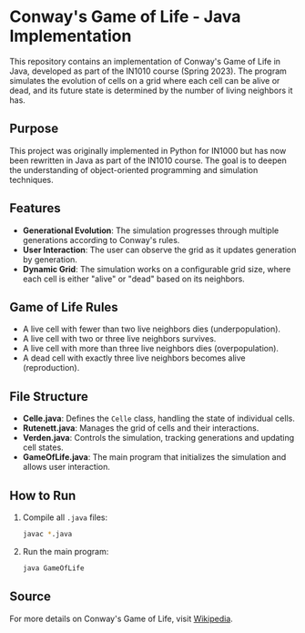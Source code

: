 # Conway's Game of Life - Java Implementation

This repository contains an implementation of Conway's Game of Life in Java, developed as part of the IN1010 course (Spring 2023). The program simulates the evolution of cells on a grid where each cell can be alive or dead, and its future state is determined by the number of living neighbors it has.

## Purpose
This project was originally implemented in Python for IN1000 but has now been rewritten in Java as part of the IN1010 course. The goal is to deepen the understanding of object-oriented programming and simulation techniques.

## Features
- **Generational Evolution**: The simulation progresses through multiple generations according to Conway's rules.
- **User Interaction**: The user can observe the grid as it updates generation by generation.
- **Dynamic Grid**: The simulation works on a configurable grid size, where each cell is either "alive" or "dead" based on its neighbors.

## Game of Life Rules
- A live cell with fewer than two live neighbors dies (underpopulation).
- A live cell with two or three live neighbors survives.
- A live cell with more than three live neighbors dies (overpopulation).
- A dead cell with exactly three live neighbors becomes alive (reproduction).

## File Structure
- **Celle.java**: Defines the `Celle` class, handling the state of individual cells.
- **Rutenett.java**: Manages the grid of cells and their interactions.
- **Verden.java**: Controls the simulation, tracking generations and updating cell states.
- **GameOfLife.java**: The main program that initializes the simulation and allows user interaction.

## How to Run
1. Compile all `.java` files:
   ```sh
   javac *.java
   ```
2. Run the main program:
   ```sh
   java GameOfLife
   ```

## Source
For more details on Conway's Game of Life, visit [Wikipedia](https://en.wikipedia.org/wiki/Conway%27s_Game_of_Life).
